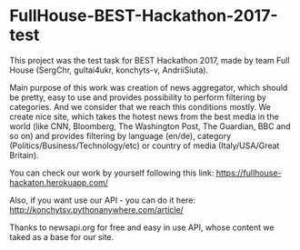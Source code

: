 # FullHouse-BEST-Hackathon-2017-test

This project was the test task for BEST Hackathon 2017, made by team Full House (SergChr, gultai4ukr, konchyts-v, AndriiSiuta).

Main purpose of this work was creation of news aggregator, which should be pretty, easy to use and provides possibility to perform filtering by categories. And we consider that we reach this conditions mostly. We create nice site, which takes the hotest news from the best media in the world (like CNN, Bloomberg, The Washington Post, The Guardian, BBC and so on) and provides filtering by language (en/de), category (Politics/Business/Technology/etc) or country of media (Italy/USA/Great Britain).

You can check our work by yourself following this link: https://fullhouse-hackaton.herokuapp.com/

Also, if you want use our API - you can do it here: http://konchytsv.pythonanywhere.com/article/

Thanks to newsapi.org for free and easy in use API, whose content we taked as a base for our site.
